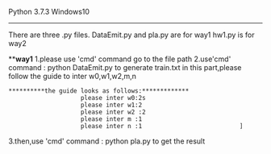 Python 3.7.3       Windows10
*******************************************************************************
There are three  .py files.
DataEmit.py   and   pla.py   are for way1
hw1.py  is for way2

**************************************way1************************************
1.please use 'cmd' command go to the file path
2.use'cmd' command : python DataEmit.py     to generate train.txt
    in this part,please follow the guide to inter w0,w1,w2,m,n

    **********the guide looks as follows:*************
                        please inter w0:2s
                        please inter w1:2
                        please inter w2 :2
                        please inter m :1
                        please inter n :1                           ]

3.then,use 'cmd' command :  python pla.py     to get the result
